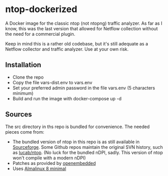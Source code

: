 # ntop-dockerized
A Docker image for the classic ntop (not ntopng) traffic analyzer. As far as I know, this was the last version that allowed for Netflow collection without the need for a commercial plugin.

Keep in mind this is a rather old codebase, but it's still adequate as a Netflow collector and traffic analyzer. Use at your own risk.

## Installation
* Clone the repo
* Copy the file vars-dist.env to vars.env
* Set your preferred admin password in the file vars.env (5 characters minimum)
* Build and run the image with docker-compose up -d
 
## Sources
The src directory in ths repo is bundled for convenience. The needed pieces come from:
* The bundled version of ntop in this repo is as still available in [Sourceforge](https://downloads.sourceforge.net/project/ntop/ntop/Stable/ntop-5.0.1.tar.gz). Some Github repos maintain the original SVN history, such as [lucab/ntop](https://github.com/lucab/ntop). (No luck for the bundled nDPI, sadly. This version of ntop won't compile with a modern nDPI)
* Patches as provided by [openembedded](https://cgit.openembedded.org/meta-openembedded/tree/meta-networking/recipes-support/ntop/ntop?id=f5b9e4ecd2cbcb4b6eae894a78cba8e72481c3a3)
* Uses [Almalinux 8 minimal](https://hub.docker.com/r/almalinux/8-minimal)
